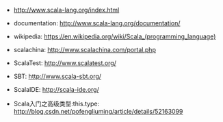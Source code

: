 * http://www.scala-lang.org/index.html
* documentation: http://www.scala-lang.org/documentation/
* wikipedia: https://en.wikipedia.org/wiki/Scala_(programming_language)
* scalachina: http://www.scalachina.com/portal.php

* ScalaTest: http://www.scalatest.org/
* SBT: http://www.scala-sbt.org/
* ScalaIDE: http://scala-ide.org/

* Scala入门之高级类型:this.type: http://blog.csdn.net/pofengliuming/article/details/52163099
  





